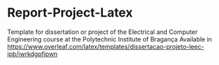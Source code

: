# Report-Project-Latex
Template for dissertation or project of the Electrical and Computer Engineering course at the Polytechnic Institute of Bragança
Available in https://www.overleaf.com/latex/templates/dissertacao-projeto-leec-ipb/jwrkdgpfjpwn

